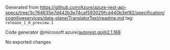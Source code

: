 Generated from https://github.com/Azure/azure-rest-api-specs/tree/3c764635e7d442b3e74caf593029fcd440b3ef82/specification/cognitiveservices/data-plane/TranslatorText/readme.md tag: `release_1_0_preview.1`

Code generator @microsoft.azure/autorest.go@2.1.168

No exported changes